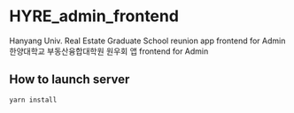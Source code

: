 # HYRE_admin_frontend

Hanyang Univ. Real Estate Graduate School reunion app frontend for Admin  
한양대학교 부동산융합대학원 원우회 앱 frontend for Admin

## How to launch server

```shell
yarn install
```
